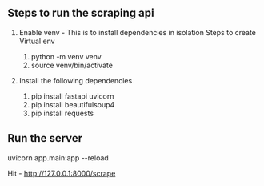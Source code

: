 ## Steps to run the scraping api

1) Enable venv - This is to install dependencies in isolation
    Steps to create Virtual env
    1) python -m venv venv
    2) source venv/bin/activate

4) Install the following dependencies
    1) pip install fastapi uvicorn
    2) pip install beautifulsoup4
    3) pip install requests

## Run the server

uvicorn app.main:app --reload

Hit -  http://127.0.0.1:8000/scrape
